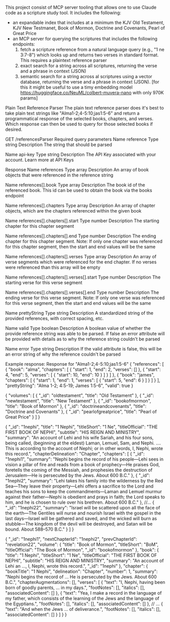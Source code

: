 This project consist of MCP server tooling that allows one to use Claude code as a scripture study tool.  It includes the following:
- an expandable index that includes at a minimum the KJV Old Testament, KJV New Testmanet, Book of Mormon, Doctrine and Covenants, Pearl of Great Price
- an MCP server for querying the scriptures that includes the following endpoints:
  1. fetch a scripture reference from a natural language query (e.g., "1 ne 3:7-8") which looks up and returns two verses in standard format. This requires a plaintext reference parser
  2. exact search for a string across all scriptures, returning the verse and a phrase in context (JSON)
  3. semantic search for a string across al scriptures using a vector database, returning the verse and a phrase in context (JSON). [for this it might be useful to use a timy embedding model https://huggingface.co/NeuML/colbert-muvera-nano with only 970K params]

Plain Text Reference Parser
The plain text reference parser does it's best to take plain text strings like "Alma1-2;4-5:10;jas1:5-6" and return a programmatical response of the selected books, chapters, and verses. Which response can then be used to query for those selected books if desired.

GET /referencesParser
Required query parameters
Name
reference
Type
string
Description
The string that should be parsed

Name
api-key
Type
string
Description
The API Key associated with your account. Learn more at API Keys

Response
Name
references
Type
array
Description
An array of book objects that were referenced in the reference string

Name
references[].book
Type
array
Description
The book id of the referenced book. This id can be used to obtain the book via the books endpoint

Name
references[].chapters
Type
array
Description
An array of chapter objects, which are the chapters referenced within the given book

Name
references[].chapters[].start
Type
number
Description
The starting chapter for this chapter segment

Name
references[].chapters[].end
Type
number
Description
The ending chapter for this chapter segment. Note: If only one chapter was referenced for this chapter segment, then the start and end values will be the same

Name
references[].chapters[].verses
Type
array
Description
An array of verse segments which were referenced for the end chapter. If no verses were referenced than this array will be empty

Name
references[].chapters[].verses[].start
Type
number
Description
The starting verse for this verse segment

Name
references[].chapters[].verses[].end
Type
number
Description
The ending verse for this verse segment. Note: If only one verse was referenced for this verse segment, then the start and end values will be the same

Name
prettyString
Type
string
Description
A standardized string of the provided references, with correct spacing, etc.

Name
valid
Type
boolean
Description
A boolean value of whether the provide reference string was able to be parsed. If false an error attribute will be provided with details as to why the reference string couldn't be parsed

Name
error
Type
string
Description
If the valid attribute is false, this will be an error string of why the reference couldn't be parsed

Example response:
Response for "Alma1-2;4-5:10;jas1:5-6"
{
  "references": [
    {
      "book": "alma",
      "chapters": [
        {
          "start": 1,
          "end": 2,
          "verses": []
        },
        {
          "start": 4,
          "end": 5,
          "verses": [
            {
              "start": 10,
              "end": 10
            }
          ]
        }
      ]
    },
    {
      "book": "james",
      "chapters": [
        {
          "start": 1,
          "end": 1,
          "verses": [
            {
              "start": 5,
              "end": 6
            }
          ]
        }
      ]
    }
  ],
  "prettyString": "Alma 1-2; 4:5-19; James 1:5-6",
  "valid": true
}


{
  "volumes": [
    {
      "_id": "oldtestament",
      "title": "Old Testament"
    },
    {
      "_id": "newtestament",
      "title": "New Testament"
    },
    {
      "_id": "bookofmormon",
      "title": "Book of Mormon"
    },
    {
      "_id": "doctrineandcovenants",
      "title": "Doctrine and Covenants"
    },
    {
      "_id": "pearlofgreatprice",
      "title": "Pearl of Great Price"
    }
  ]
}


{
  "_id": "1nephi",
  "title": "1 Nephi",
  "titleShort": "1 Ne",
  "titleOfficial": "THE FIRST BOOK OF NEPHI",
  "subtitle": "HIS REIGN AND MINISTRY",
  "summary": "An account of Lehi and his wife Sariah, and his four sons, being called, (beginning at the eldest) Laman, Lemuel, Sam, and Nephi. ....  This is according to the account of Nephi; or in other words, I, Nephi, wrote this record.",
  "chapterDelineation": "Chapter",
  "chapters": [
    {
      "_id": "1nephi1",
      "summary": "Nephi begins the record of his people—Lehi sees in vision a pillar of fire and reads from a book of prophecy—He praises God, foretells the coming of the Messiah, and prophesies the destruction of Jerusalem—He is persecuted by the Jews. About 600 B.C."
    },
    {
      "_id": "1nephi2",
      "summary": "Lehi takes his family into the wilderness by the Red Sea—They leave their property—Lehi offers a sacrifice to the Lord and teaches his sons to keep the commandments—Laman and Lemuel murmur against their father—Nephi is obedient and prays in faith; the Lord speaks to him, and he is chosen to rule over his brethren. About 600 B.C."
    },
    //...
    {
      "_id": "1nephi22",
      "summary": "Israel will be scattered upon all the face of the earth—The Gentiles will nurse and nourish Israel with the gospel in the last days—Israel will be gathered and saved, and the wicked will burn as stubble—The kingdom of the devil will be destroyed, and Satan will be bound. About 588–570 B.C."
    }
  ]
}


{
  "_id": "1nephi1",
  "nextChapterId": "1nephi2",
  "prevChapterId": "revelation22",
  "volume": {
    "title": "Book of Mormon",
    "titleShort": "BoM",
    "titleOfficial": "The Book of Mormon",
    "_id": "bookofmormon"
  },
  "book": {
    "title": "1 Nephi",
    "titleShort": "1 Ne",
    "titleOfficial": "THE FIRST BOOK OF NEPHI",
    "subtitle": "HIS REIGN AND MINISTRY",
    "summary": "An account of Lehi an ..., I, Nephi, wrote this record.",
    "_id": "1nephi"
  },
  "chapter": {
    "bookTitle": "1 Nephi",
    "delineation": "Chapter",
    "number": 1,
    "summary": "Nephi begins the record of ... He is persecuted by the Jews. About 600 B.C.",
    "chapterAugmentations": [],
    "verses": [
      {
        "text": "I, Nephi, having been born of goodly parents, ...  in my days.",
        "footNotes": [],
        "italics": [],
        "associatedContent": []
      },
      {
        "text": "Yea, I make a record in the language of my father, which consists of the learning of the Jews and the language of the Egyptians.",
        "footNotes": [],
        "italics": [],
        "associatedContent": []
      },
        // ...
      {
        "text": "And when the Jews ... of deliverance.",
        "footNotes": [],
        "italics": [],
        "associatedContent": []
      }
    ]
  }
}

